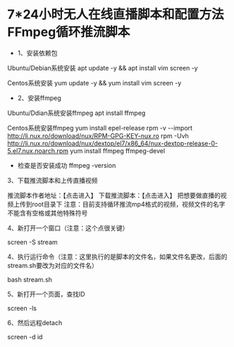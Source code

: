 # 7*24小时无人在线直播脚本和配置方法 FFmpeg循环推流脚本

- 1、安装依赖包

Ubuntu/Debian系统安装
apt update -y && apt install vim screen -y

Centos系统安装
yum update -y && yum install vim screen -y

- 2、安装ffmpeg

Ubuntu/Ddian系统安装ffmpeg
apt install ffmpeg

Centos系统安装ffmpeg
yum install epel-release
rpm -v --import http://li.nux.ro/download/nux/RPM-GPG-KEY-nux.ro
rpm -Uvh http://li.nux.ro/download/nux/dextop/el7/x86_64/nux-dextop-release-0-5.el7.nux.noarch.rpm
yum install ffmpeg ffmpeg-devel

- 检查是否安装成功
ffmpeg -version

3、下载推流脚本和上传直播视频

推流脚本作者地址：【点击进入】
下载推流脚本：【点击进入】
把想要做直播的视频上传到root目录下
注意：目前支持循环推流mp4格式的视频，视频文件的名字不能含有空格或其他特殊符号

4、新打开一个窗口（注意：这个点很关键）

screen -S stream

4、执行运行命令（注意：这里执行的是脚本的文件名，如果文件名更改，后面的stream.sh要改为对应的文件名）

bash stream.sh

5、新打开一个页面，查找ID

screen -ls

6、然后远程detach

screen -d id

